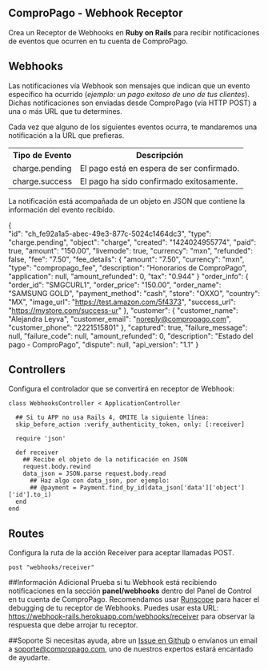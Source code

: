## ComproPago - Webhook Receptor
Crea un Receptor de Webhooks en <b>Ruby on Rails</b> para recibir notificaciones de eventos que ocurren en tu cuenta de ComproPago.

## Webhooks
Las notificaciones vía Webhook son mensajes que indican que un evento específico ha ocurrido (<i>ejemplo: un pago exitoso de uno de tus clientes</i>). Dichas notificaciones son enviadas desde ComproPago (vía HTTP POST) a una o más URL que tu determines.

Cada vez que alguno de los siguientes eventos ocurra, te mandaremos una notificación a la URL que prefieras.
<table class="table">
	<tr>
		<th>Tipo de Evento</th>
		<th>Descripción</th>
	</tr>
	<tr>
		<td><span class="label" id="label-event">charge.pending</span></td>
		<td>El pago está en espera de ser confirmado.</td>
	</tr>
	<tr>
		<td><span class="label" id="label-event">charge.success</span></td>
		<td>El pago ha sido confirmado exitosamente.</td>
	</tr>
</table>

La notificación está acompañada de un objeto en JSON que contiene la información del evento recibido.

   {        
    "id": "ch_fe92a1a5-abec-49e3-877c-5024c1464dc3",
    "type": "charge.pending",
    "object": "charge",
    "created": "1424024955774",
    "paid": true,
    "amount": "150.00",
    "livemode": true,
    "currency": "mxn",
    "refunded": false,
    "fee": "7.50",
    "fee_details": {
     "amount": "7.50",
     "currency": "mxn",
     "type": "compropago_fee",
     "description": "Honorarios de ComproPago",
     "application": null,
     "amount_refunded": 0,
     "tax": "0.944"
    }
    "order_info": {
     "order_id": "SMGCURL1",
     "order_price": "150.00",
     "order_name": "SAMSUNG GOLD",
     "payment_method": "cash",
     "store": "OXXO",
     "country": "MX",
     "image_url": "https://test.amazon.com/5f4373",
     "success_url": "https://mystore.com/success-ur"
    },
    "customer": {
     "customer_name": "Alejandra Leyva",
     "customer_email": "noreply@compropago.com",
     "customer_phone": "2221515801"
    },
    "captured": true,
    "failure_message": null,
    "failure_code": null,
    "amount_refunded": 0,
    "description": "Estado del pago - ComproPago",
    "dispute": null,
    "api_version": "1.1"
   }

## Controllers
Configura el controlador que se convertirá en receptor de Webhook:

	class WebhooksController < ApplicationController

  	  ## Si tu APP no usa Rails 4, OMITE la siguiente línea:
  	  skip_before_action :verify_authenticity_token, only: [:receiver]

  	  require 'json'

  	  def receiver
    	## Recibe el objeto de la notificación en JSON
    	request.body.rewind
   		data_json = JSON.parse request.body.read
     	  ## Haz algo con data_json, por ejemplo:
     	  ## @payment = Payment.find_by_id(data_json['data']['object']['id'].to_i)
  	  end
	end

## Routes
Configura la ruta de la acción Receiver para aceptar llamadas POST.

    post "webhooks/receiver"

##Información Adicional
Prueba si tu Webhook está recibiendo notificaciones en la sección **panel/webhooks** dentro del Panel de Control en tu cuenta de ComproPago. Recomendamos usar <a href="https://www.runscope.com">Runscope</a> para hacer el debugging de tu receptor de Webhooks. Puedes usar esta URL: <a href="https://webhook-rails.herokuapp.com/webhooks/receiver">https://webhook-rails.herokuapp.com/webhooks/receiver</a> para observar la respuesta que debe arrojar tu receptor.

##Soporte
Si necesitas ayuda, abre un <a href="https://github.com/compropago/webhook-rails/issues">Issue en Github</a> o envíanos un email a <a href="mailto:soporte@compropago.com?Subject=Soporte" target="_top">soporte@compropago.com</a>, uno de nuestros expertos estará encantado de ayudarte.